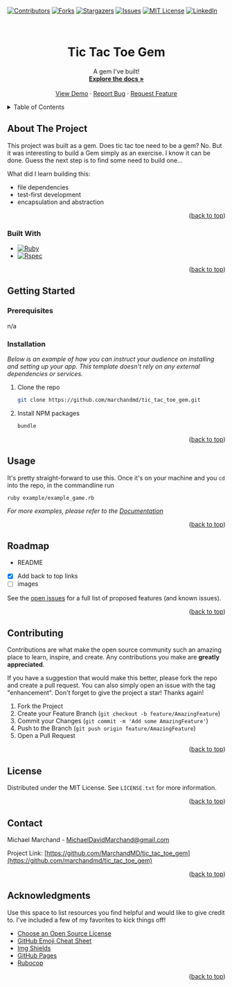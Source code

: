 <!-- Improved compatibility of back to top link: See: https://github.com/marchandmd/tic_tac_toe_gem/pull/73 -->

<a name="readme-top"></a>

<!--
*** Thanks for checking out the tic_tac_toe_gem. If you have a suggestion
*** that would make this better, please fork the repo and create a pull request
*** or simply open an issue with the tag "enhancement".
*** Don't forget to give the project a star!
*** Thanks again! Now go create something AMAZING! :D
-->

<!-- PROJECT SHIELDS -->
<!--
*** I'm using markdown "reference style" links for readability.
*** Reference links are enclosed in brackets [ ] instead of parentheses ( ).
*** See the bottom of this document for the declaration of the reference variables
*** for contributors-url, forks-url, etc. This is an optional, concise syntax you may use.
*** https://www.markdownguide.org/basic-syntax/#reference-style-links
-->

[![Contributors][contributors-shield]][contributors-url]
[![Forks][forks-shield]][forks-url]
[![Stargazers][stars-shield]][stars-url]
[![Issues][issues-shield]][issues-url]
[![MIT License][license-shield]][license-url]
[![LinkedIn][linkedin-shield]][linkedin-url]

<!-- PROJECT LOGO -->
<br />
<div align="center">

  <h1 align="center">Tic Tac Toe Gem</h1>

  <p align="center">
    A gem I've built!
    <br />
    <a href="https://github.com/marchandmd/tic_tac_toe_gem"><strong>Explore the docs »</strong></a>
    <br />
    <br />
    <a href="https://github.com/marchandmd/tic_tac_toe_gem">View Demo</a>
    ·
    <a href="https://github.com/marchandmd/tic_tac_toe_gem/issues">Report Bug</a>
    ·
    <a href="https://github.com/marchandmd/tic_tac_toe_gem/issues">Request Feature</a>
  </p>
</div>

<!-- TABLE OF CONTENTS -->
<details>
  <summary>Table of Contents</summary>
  <ol>
    <li>
      <a href="#about-the-project">About The Project</a>
      <ul>
        <li><a href="#built-with">Built With</a></li>
      </ul>
    </li>
    <li>
      <a href="#getting-started">Getting Started</a>
      <ul>
        <li><a href="#prerequisites">Prerequisites</a></li>
        <li><a href="#installation">Installation</a></li>
      </ul>
    </li>
    <li><a href="#usage">Usage</a></li>
    <li><a href="#roadmap">Roadmap</a></li>
    <li><a href="#contributing">Contributing</a></li>
    <li><a href="#license">License</a></li>
    <li><a href="#contact">Contact</a></li>
    <li><a href="#acknowledgments">Acknowledgments</a></li>
  </ol>
</details>

<!-- ABOUT THE PROJECT -->

## About The Project



This project was built as a gem. Does tic tac toe need to be a gem? No. But it was interesting to build a Gem simply as an exercise. I know it can be done. Guess the next step is to find some need to build one...

What did I learn building this:

-   file dependencies
-   test-first development
-   encapsulation and abstraction



<p align="right">(<a href="#readme-top">back to top</a>)</p>

### Built With

-   [![Ruby][ruby.com]][ruby-url]
-   [![Rspec][rspec.com]][rspec-url]

<p align="right">(<a href="#readme-top">back to top</a>)</p>

<!-- GETTING STARTED -->

## Getting Started

### Prerequisites

n/a

### Installation

_Below is an example of how you can instruct your audience on installing and setting up your app. This template doesn't rely on any external dependencies or services._

1. Clone the repo
    ```sh
    git clone https://github.com/marchandmd/tic_tac_toe_gem.git
    ```
2. Install NPM packages
    ```sh
    bundle
    ```

<p align="right">(<a href="#readme-top">back to top</a>)</p>

<!-- USAGE EXAMPLES -->

## Usage

It's pretty straight-forward to use this. Once it's on your machine and you `cd` into the repo, in the commandline run

```bs
ruby example/example_game.rb
```

_For more examples, please refer to the [Documentation](https://example.com)_

<p align="right">(<a href="#readme-top">back to top</a>)</p>

<!-- ROADMAP -->

## Roadmap

- README
- [x] Add back to top links
- [ ] images

See the [open issues](https://github.com/marchandmd/tic_tac_toe_gem/issues) for a full list of proposed features (and known issues).

<p align="right">(<a href="#readme-top">back to top</a>)</p>

<!-- CONTRIBUTING -->

## Contributing

Contributions are what make the open source community such an amazing place to learn, inspire, and create. Any contributions you make are **greatly appreciated**.

If you have a suggestion that would make this better, please fork the repo and create a pull request. You can also simply open an issue with the tag "enhancement".
Don't forget to give the project a star! Thanks again!

1. Fork the Project
2. Create your Feature Branch (`git checkout -b feature/AmazingFeature`)
3. Commit your Changes (`git commit -m 'Add some AmazingFeature'`)
4. Push to the Branch (`git push origin feature/AmazingFeature`)
5. Open a Pull Request

<p align="right">(<a href="#readme-top">back to top</a>)</p>

<!-- LICENSE -->

## License

Distributed under the MIT License. See `LICENSE.txt` for more information.

<p align="right">(<a href="#readme-top">back to top</a>)</p>

<!-- CONTACT -->

## Contact

Michael Marchand - MichaelDavidMarchand@gmail.com

Project Link: [https://github.com/MarchandMD/tic_tac_toe_gem](https://github.com/marchandmd/tic_tac_toe_gem)

<p align="right">(<a href="#readme-top">back to top</a>)</p>

<!-- ACKNOWLEDGMENTS -->

## Acknowledgments

Use this space to list resources you find helpful and would like to give credit to. I've included a few of my favorites to kick things off!

-   [Choose an Open Source License](https://choosealicense.com)
-   [GitHub Emoji Cheat Sheet](https://www.webpagefx.com/tools/emoji-cheat-sheet)
-   [Img Shields](https://shields.io)
-   [GitHub Pages](https://pages.github.com)
-   [Rubocop](https://rubocop.org/)

<p align="right">(<a href="#readme-top">back to top</a>)</p>

<!-- MARKDOWN LINKS & IMAGES -->
<!-- https://www.markdownguide.org/basic-syntax/#reference-style-links -->

[contributors-shield]: https://img.shields.io/github/contributors/marchandmd/tic_tac_toe_gem.svg?style=for-the-badge
[contributors-url]: https://github.com/marchandmd/tic_tac_toe_gem/graphs/contributors
[forks-shield]: https://img.shields.io/github/forks/marchandmd/tic_tac_toe_gem.svg?style=for-the-badge
[forks-url]: https://github.com/marchandmd/tic_tac_toe_gem/network/members
[stars-shield]: https://img.shields.io/github/stars/marchandmd/tic_tac_toe_gem.svg?style=for-the-badge
[stars-url]: https://github.com/marchandmd/tic_tac_toe_gem/stargazers
[issues-shield]: https://img.shields.io/github/issues/marchandmd/tic_tac_toe_gem.svg?style=for-the-badge
[issues-url]: https://github.com/marchandmd/tic_tac_toe_gem/issues
[license-shield]: https://img.shields.io/github/license/marchandmd/tic_tac_toe_gem.svg?style=for-the-badge
[license-url]: https://github.com/marchandmd/tic_tac_toe_gem/blob/master/LICENSE.txt
[linkedin-shield]: https://img.shields.io/badge/-LinkedIn-black.svg?style=for-the-badge&logo=linkedin&colorB=555
[linkedin-url]: https://linkedin.com/in/marchandmd1
[product-screenshot]: images/screenshot.png
[bootstrap.com]: https://img.shields.io/badge/Bootstrap-563D7C?style=for-the-badge&logo=bootstrap&logoColor=white
[bootstrap-url]: https://getbootstrap.com
[ruby.com]: https://img.shields.io/badge/ruby-v2.7.4-red
[ruby-url]: https://ruby-doc.org/core-2.7.2/
[rspec.com]: https://img.shields.io/badge/rspec-v3.10-success
[rspec-url]: https://rspec.info/documentation/
